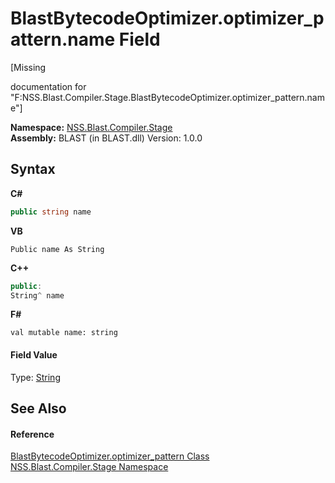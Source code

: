 # BlastBytecodeOptimizer.optimizer_pattern.name Field
 

\[Missing <summary> documentation for "F:NSS.Blast.Compiler.Stage.BlastBytecodeOptimizer.optimizer_pattern.name"\]

**Namespace:**&nbsp;<a href="f44e629d-16ad-ce78-c6d1-bb239589698b">NSS.Blast.Compiler.Stage</a><br />**Assembly:**&nbsp;BLAST (in BLAST.dll) Version: 1.0.0

## Syntax

**C#**<br />
``` C#
public string name
```

**VB**<br />
``` VB
Public name As String
```

**C++**<br />
``` C++
public:
String^ name
```

**F#**<br />
``` F#
val mutable name: string
```


#### Field Value
Type: <a href="https://docs.microsoft.com/dotnet/api/system.string" target="_blank" rel="noopener noreferrer">String</a>

## See Also


#### Reference
<a href="d5ed229e-e370-7fa2-1e0f-de86cb71337b">BlastBytecodeOptimizer.optimizer_pattern Class</a><br /><a href="f44e629d-16ad-ce78-c6d1-bb239589698b">NSS.Blast.Compiler.Stage Namespace</a><br />